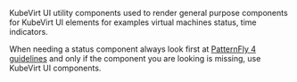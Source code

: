 KubeVirt UI utility components used  to render general purpose components for KubeVirt UI elements for examples virtual machines status, time indicators.

When needing a status component always look first at [PatternFly 4 guidelines](https://www.patternfly.org/v4/) and only if the component you are looking is missing, use KubeVirt UI components.
